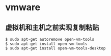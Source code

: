 # vmware

## 虚拟机和主机之前实现复制粘贴

  ```
  $ sudo apt-get autoremove open-vm-tools
  $ sudo apt-get install open-vm-tools
  $ sudo apt-get install open-vm-tools-desktop
  ```
